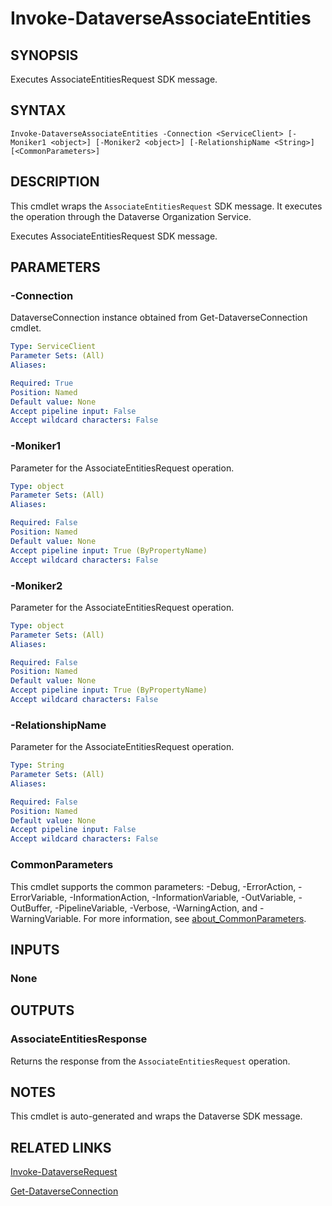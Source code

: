 # Invoke-DataverseAssociateEntities

## SYNOPSIS
Executes AssociateEntitiesRequest SDK message.

## SYNTAX

```
Invoke-DataverseAssociateEntities -Connection <ServiceClient> [-Moniker1 <object>] [-Moniker2 <object>] [-RelationshipName <String>] [<CommonParameters>]
```

## DESCRIPTION

This cmdlet wraps the `AssociateEntitiesRequest` SDK message. It executes the operation through the Dataverse Organization Service.

Executes AssociateEntitiesRequest SDK message.

## PARAMETERS

### -Connection
DataverseConnection instance obtained from Get-DataverseConnection cmdlet.

```yaml
Type: ServiceClient
Parameter Sets: (All)
Aliases:

Required: True
Position: Named
Default value: None
Accept pipeline input: False
Accept wildcard characters: False
```
### -Moniker1
Parameter for the AssociateEntitiesRequest operation.

```yaml
Type: object
Parameter Sets: (All)
Aliases:

Required: False
Position: Named
Default value: None
Accept pipeline input: True (ByPropertyName)
Accept wildcard characters: False
```
### -Moniker2
Parameter for the AssociateEntitiesRequest operation.

```yaml
Type: object
Parameter Sets: (All)
Aliases:

Required: False
Position: Named
Default value: None
Accept pipeline input: True (ByPropertyName)
Accept wildcard characters: False
```
### -RelationshipName
Parameter for the AssociateEntitiesRequest operation.

```yaml
Type: String
Parameter Sets: (All)
Aliases:

Required: False
Position: Named
Default value: None
Accept pipeline input: False
Accept wildcard characters: False
```
### CommonParameters
This cmdlet supports the common parameters: -Debug, -ErrorAction, -ErrorVariable, -InformationAction, -InformationVariable, -OutVariable, -OutBuffer, -PipelineVariable, -Verbose, -WarningAction, and -WarningVariable. For more information, see [about_CommonParameters](http://go.microsoft.com/fwlink/?LinkID=113216).

## INPUTS

### None

## OUTPUTS

### AssociateEntitiesResponse

Returns the response from the `AssociateEntitiesRequest` operation.

## NOTES

This cmdlet is auto-generated and wraps the Dataverse SDK message.

## RELATED LINKS

[Invoke-DataverseRequest](Invoke-DataverseRequest.md)

[Get-DataverseConnection](Get-DataverseConnection.md)
